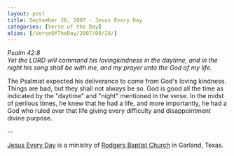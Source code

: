 ```yaml
---
layout: post
title: September 28, 2007 - Jesus Every Day
categories: [Verse of the Day]
alias: [/VerseOfTheDay/2007/09/28/]
---
```


_Psalm 42:8  
Yet the LORD will command his lovingkindness in the daytime, and in
the night his song shall be with me, and my prayer unto the God of my
life._

The Psalmist expected his deliverance to come from God's loving
kindness. Things are bad, but they shall not always be so. God is
good all the time as indicated by the "daytime" and "night" mentioned
in the verse. In the midst of perilous times, he knew that he had a
life, and more importantly, he had a God who ruled over that life
giving every difficulty and disappointment divine purpose.

 --

<a href=http://jesuseveryday.net>Jesus Every Day</a> is a ministry of <a href=http://rodgersbaptist.net>Rodgers Baptist Church</a> in Garland, Texas.
